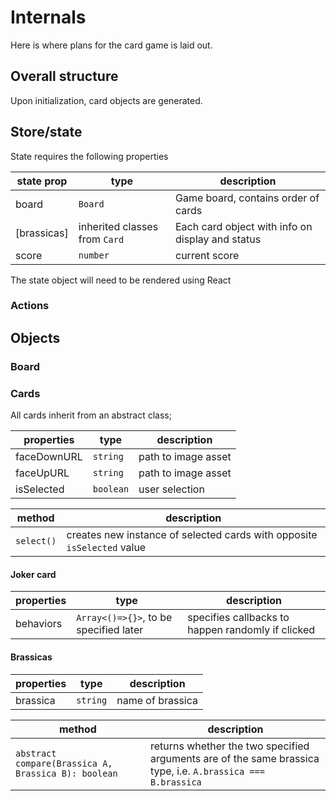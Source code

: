 # Internals

Here is where plans for the card game is laid out.

## Overall structure

Upon initialization, card objects are generated. 

## Store/state

State requires the following properties

| state prop | type  | description |
|--|--|--|
|board| `Board` | Game board, contains order of cards |
| [brassicas] | inherited classes from `Card` | Each card object with info on display and status |
| score | `number` | current score

The state object will need to be rendered using React

### Actions 

## Objects

### Board

### Cards

All cards inherit from an abstract class;

| properties | type| description |
|--|--|--|
| faceDownURL | `string` | path to image asset | 
| faceUpURL | `string` | path to image asset |
| isSelected | `boolean` | user selection |

| method | description |
|--|--|
| `select()` | creates new instance of selected cards with opposite `isSelected` value |


#### Joker card

| properties | type| description |
|--|--|--|
| behaviors | `Array<()=>{}>`, to be specified later | specifies callbacks to happen randomly if clicked |




#### Brassicas

| properties | type| description |
|--|--|--|
| brassica | `string` | name of brassica |


| method | description |
|--|--|
| `abstract compare(Brassica A, Brassica B): boolean` | returns whether the two specified arguments are of the same brassica type, i.e. `A.brassica === B.brassica` |